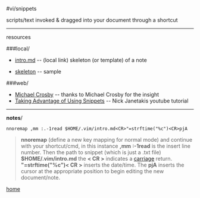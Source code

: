 
#vi/snippets

scripts/text invoked & dragged into your document through a shortcut
____

resources

###local/

* [intro.md](/home/pi/.vim/intro.md) -- (local link) skeleton (or template) of a note 

* [skeleton](/home/pi/Documents/notesystem/skeleton.md) -- sample

###web/
  * [Michael Crosby][1] -- thanks to Michael Crosby for the insight
  * [Taking Advantage of Using Snippets][2] -- Nick Janetakis youtube tutorial
_____
**notes**/

    nnoremap ,mm :.-1read $HOME/.vim/intro.md<CR>"=strftime("%c")<CR>pjA

> **nnoremap** (define a new key mapping for normal mode) and continue with your shortcut/cmd, in this instance **,mm** **:-1read** is the insert line number. Then the path to snippet (which is just a .txt file) **$HOME/.vim/intro.md** the **< CR >** indicates a [carriage](https://en.wikipedia.org/wiki/Carriage_return) return. **"=strftime("%c")< CR >** inserts the date/time. The **pjA** inserts the cursor at the appropriate position to begin editing the new document/note.

[home](/home/pi/Documents/notesystem/vim-index.md)

[1]: https://m.youtube.com/watch?v=VC_GFIMxDC0
[2]: https://youtu.be/Co4S_uJYb1o